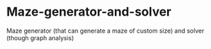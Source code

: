 # Maze-generator-and-solver
Maze generator (that can generate a maze of custom size) and solver (though graph analysis)
